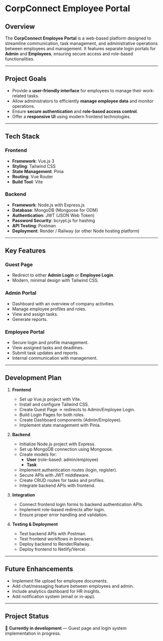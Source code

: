 # CorpConnect Employee Portal

## Overview
The **CorpConnect Employee Portal** is a web-based platform designed to streamline communication, task management, and administrative operations between employees and management. It features separate login portals for **Admin** and **Employees**, ensuring secure access and role-based functionalities.

---

## Project Goals
- Provide a **user-friendly interface** for employees to manage their work-related tasks.
- Allow administrators to efficiently **manage employee data** and monitor operations.
- Ensure **secure authentication** and **role-based access control**.
- Offer a **responsive UI** using modern frontend technologies.

---

## Tech Stack

### Frontend
- **Framework**: Vue.js 3
- **Styling**: Tailwind CSS
- **State Management**: Pinia
- **Routing**: Vue Router
- **Build Tool**: Vite

### Backend
- **Framework**: Node.js with Express.js
- **Database**: MongoDB (Mongoose for ODM)
- **Authentication**: JWT (JSON Web Token)
- **Password Security**: bcrypt.js for hashing
- **API Testing**: Postman
- **Deployment**: Render / Railway (or other Node hosting platform)

---

## Key Features

### Guest Page
- Redirect to either **Admin Login** or **Employee Login**.
- Modern, minimal design with Tailwind CSS.

### Admin Portal
- Dashboard with an overview of company activities.
- Manage employee profiles and roles.
- View and assign tasks.
- Generate reports.

### Employee Portal
- Secure login and profile management.
- View assigned tasks and deadlines.
- Submit task updates and reports.
- Internal communication with management.

---

## Development Plan

1. **Frontend**
   - Set up Vue.js project with Vite.
   - Install and configure Tailwind CSS.
   - Create Guest Page → redirects to Admin/Employee Login.
   - Build Login Pages for both roles.
   - Create Dashboard components (Admin/Employee).
   - Implement state management with Pinia.

2. **Backend**
   - Initialize Node.js project with Express.
   - Set up MongoDB connection using Mongoose.
   - Create models for:
     - **User** (role-based: admin/employee)
     - **Task**
   - Implement authentication routes (login, register).
   - Secure APIs with JWT middleware.
   - Create CRUD routes for tasks and profiles.
   - Integrate backend APIs with frontend.

3. **Integration**
   - Connect frontend login forms to backend authentication APIs.
   - Implement role-based redirects after login.
   - Ensure proper error handling and validation.

4. **Testing & Deployment**
   - Test backend APIs with Postman.
   - Test frontend workflows in browsers.
   - Deploy backend to Render/Railway.
   - Deploy frontend to Netlify/Vercel.

---

## Future Enhancements
- Implement file upload for employee documents.
- Add chat/messaging feature between employees and admin.
- Include analytics dashboard for HR insights.
- Add notification system (email or in-app).

---

## Project Status
🚀 **Currently in development** — Guest page and login system implementation in progress.
